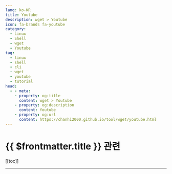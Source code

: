 ```yaml
---
lang: ko-KR
title: Youtube
description: wget > Youtube
icon: fa-brands fa-youtube
category:
  - Linux
  - Shell
  - wget
  - Youtube 
tag:
  - linux
  - shell
  - cli
  - wget
  - youtube
  - tutorial
head:
  - - meta:
    - property: og:title
      content: wget > Youtube
    - property: og:description
      content: Youtube
    - property: og:url
      content: https://chanhi2000.github.io/tool/wget/youtube.html
---
```


# {{ $frontmatter.title }} 관련

[[toc]]

---

<TagLinks />